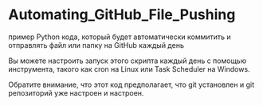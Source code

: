 # Automating_GitHub_File_Pushing
пример Python кода, который будет автоматически коммитить и отправлять файл или папку на GitHub каждый день

Вы можете настроить запуск этого скрипта каждый день с помощью инструмента, такого как cron на Linux или Task Scheduler на Windows.

Обратите внимание, что этот код предполагает, что git установлен и git репозиторий уже настроен и настроен.
